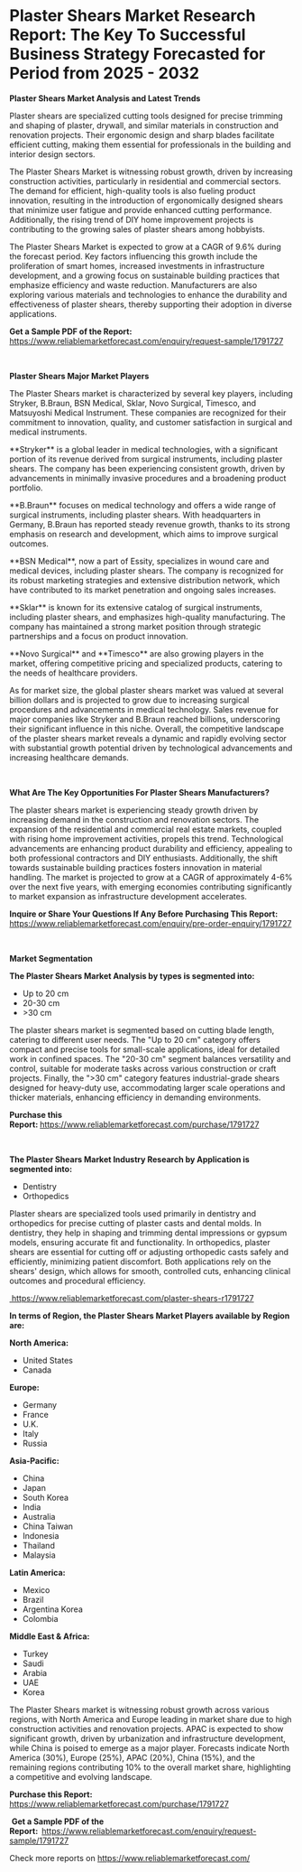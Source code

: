<p><h1>Plaster Shears Market Research Report: The Key To Successful Business Strategy Forecasted for Period from 2025 - 2032</h1></p><p><strong>Plaster Shears Market Analysis and Latest Trends</strong></p>
<p><p>Plaster shears are specialized cutting tools designed for precise trimming and shaping of plaster, drywall, and similar materials in construction and renovation projects. Their ergonomic design and sharp blades facilitate efficient cutting, making them essential for professionals in the building and interior design sectors. </p><p>The Plaster Shears Market is witnessing robust growth, driven by increasing construction activities, particularly in residential and commercial sectors. The demand for efficient, high-quality tools is also fueling product innovation, resulting in the introduction of ergonomically designed shears that minimize user fatigue and provide enhanced cutting performance. Additionally, the rising trend of DIY home improvement projects is contributing to the growing sales of plaster shears among hobbyists.</p><p>The Plaster Shears Market is expected to grow at a CAGR of 9.6% during the forecast period. Key factors influencing this growth include the proliferation of smart homes, increased investments in infrastructure development, and a growing focus on sustainable building practices that emphasize efficiency and waste reduction. Manufacturers are also exploring various materials and technologies to enhance the durability and effectiveness of plaster shears, thereby supporting their adoption in diverse applications.</p></p>
<p><strong>Get a Sample PDF of the Report:&nbsp;</strong> <a href="https://www.reliablemarketforecast.com/enquiry/request-sample/1791727?utm_campaign=2732&utm_medium=2&utm_source=Github&utm_content=ia&utm_term=03032025&utm_id=plaster-shears">https://www.reliablemarketforecast.com/enquiry/request-sample/1791727</a></p>
<p>&nbsp;</p>
<p><strong>Plaster Shears Major Market Players</strong></p>
<p><p>The Plaster Shears market is characterized by several key players, including Stryker, B.Braun, BSN Medical, Sklar, Novo Surgical, Timesco, and Matsuyoshi Medical Instrument. These companies are recognized for their commitment to innovation, quality, and customer satisfaction in surgical and medical instruments.</p><p>**Stryker** is a global leader in medical technologies, with a significant portion of its revenue derived from surgical instruments, including plaster shears. The company has been experiencing consistent growth, driven by advancements in minimally invasive procedures and a broadening product portfolio.</p><p>**B.Braun** focuses on medical technology and offers a wide range of surgical instruments, including plaster shears. With headquarters in Germany, B.Braun has reported steady revenue growth, thanks to its strong emphasis on research and development, which aims to improve surgical outcomes.</p><p>**BSN Medical**, now a part of Essity, specializes in wound care and medical devices, including plaster shears. The company is recognized for its robust marketing strategies and extensive distribution network, which have contributed to its market penetration and ongoing sales increases.</p><p>**Sklar** is known for its extensive catalog of surgical instruments, including plaster shears, and emphasizes high-quality manufacturing. The company has maintained a strong market position through strategic partnerships and a focus on product innovation.</p><p>**Novo Surgical** and **Timesco** are also growing players in the market, offering competitive pricing and specialized products, catering to the needs of healthcare providers.</p><p>As for market size, the global plaster shears market was valued at several billion dollars and is projected to grow due to increasing surgical procedures and advancements in medical technology. Sales revenue for major companies like Stryker and B.Braun reached billions, underscoring their significant influence in this niche. Overall, the competitive landscape of the plaster shears market reveals a dynamic and rapidly evolving sector with substantial growth potential driven by technological advancements and increasing healthcare demands.</p></p>
<p>&nbsp;</p>
<p><strong>What Are The Key Opportunities For Plaster Shears Manufacturers?</strong></p>
<p><p>The plaster shears market is experiencing steady growth driven by increasing demand in the construction and renovation sectors. The expansion of the residential and commercial real estate markets, coupled with rising home improvement activities, propels this trend. Technological advancements are enhancing product durability and efficiency, appealing to both professional contractors and DIY enthusiasts. Additionally, the shift towards sustainable building practices fosters innovation in material handling. The market is projected to grow at a CAGR of approximately 4-6% over the next five years, with emerging economies contributing significantly to market expansion as infrastructure development accelerates.</p></p>
<p><strong>Inquire or Share Your Questions If Any Before Purchasing This Report:</strong> <a href="https://www.reliablemarketforecast.com/enquiry/pre-order-enquiry/1791727?utm_campaign=2732&utm_medium=2&utm_source=Github&utm_content=ia&utm_term=03032025&utm_id=plaster-shears">https://www.reliablemarketforecast.com/enquiry/pre-order-enquiry/1791727</a></p>
<p>&nbsp;</p>
<p><strong>Market Segmentation</strong></p>
<p><strong>The Plaster Shears Market Analysis by types is segmented into:</strong></p>
<p><ul><li>Up to 20 cm</li><li>20-30 cm</li><li>>30 cm</li></ul></p>
<p><p>The plaster shears market is segmented based on cutting blade length, catering to different user needs. The "Up to 20 cm" category offers compact and precise tools for small-scale applications, ideal for detailed work in confined spaces. The "20-30 cm" segment balances versatility and control, suitable for moderate tasks across various construction or craft projects. Finally, the ">30 cm" category features industrial-grade shears designed for heavy-duty use, accommodating larger scale operations and thicker materials, enhancing efficiency in demanding environments.</p></p>
<p><strong>Purchase this Report:&nbsp;</strong><a href="https://www.reliablemarketforecast.com/purchase/1791727?utm_campaign=2732&utm_medium=2&utm_source=Github&utm_content=ia&utm_term=03032025&utm_id=plaster-shears">https://www.reliablemarketforecast.com/purchase/1791727</a></p>
<p>&nbsp;</p>
<p><strong>The Plaster Shears Market Industry Research by Application is segmented into:</strong></p>
<p><ul><li>Dentistry</li><li>Orthopedics</li></ul></p>
<p><p>Plaster shears are specialized tools used primarily in dentistry and orthopedics for precise cutting of plaster casts and dental molds. In dentistry, they help in shaping and trimming dental impressions or gypsum models, ensuring accurate fit and functionality. In orthopedics, plaster shears are essential for cutting off or adjusting orthopedic casts safely and efficiently, minimizing patient discomfort. Both applications rely on the shears' design, which allows for smooth, controlled cuts, enhancing clinical outcomes and procedural efficiency.</p></p>
<p><a href="https://www.reliablemarketforecast.com/plaster-shears-r1791727?utm_campaign=2732&utm_medium=2&utm_source=Github&utm_content=ia&utm_term=03032025&utm_id=plaster-shears">&nbsp;https://www.reliablemarketforecast.com/plaster-shears-r1791727</a></p>
<p><strong>In terms of Region, the Plaster Shears Market Players available by Region are:</strong></p>
<p>
    <p> <strong> North America: </strong>
        <ul>
            <li>United States</li>
            <li>Canada</li>
        </ul>
        </p> 
    <p> <strong> Europe: </strong>
        <ul>
            <li>Germany</li>
            <li>France</li>
            <li>U.K.</li>
            <li>Italy</li>
            <li>Russia</li>
        </ul>
        </p> 
    <p> <strong> Asia-Pacific: </strong>
        <ul>
            <li>China</li>
            <li>Japan</li>
            <li>South Korea</li>
            <li>India</li>
            <li>Australia</li>
            <li>China Taiwan</li>
            <li>Indonesia</li>
            <li>Thailand</li>
            <li>Malaysia</li>
        </ul>
        </p> 
    <p> <strong> Latin America: </strong>
        <ul>
            <li>Mexico</li>
            <li>Brazil</li>
            <li>Argentina Korea</li>
            <li>Colombia</li>
        </ul>
        </p> 
    <p> <strong> Middle East & Africa: </strong>
        <ul>
            <li>Turkey</li>
            <li>Saudi</li>
            <li>Arabia</li>
            <li>UAE</li>
            <li>Korea</li>
        </ul>
    </p>
    </p>
<p><p>The Plaster Shears market is witnessing robust growth across various regions, with North America and Europe leading in market share due to high construction activities and renovation projects. APAC is expected to show significant growth, driven by urbanization and infrastructure development, while China is poised to emerge as a major player. Forecasts indicate North America (30%), Europe (25%), APAC (20%), China (15%), and the remaining regions contributing 10% to the overall market share, highlighting a competitive and evolving landscape.</p></p>
<p><strong>Purchase this Report: </strong><a href="https://www.reliablemarketforecast.com/purchase/1791727?utm_campaign=2732&utm_medium=2&utm_source=Github&utm_content=ia&utm_term=03032025&utm_id=plaster-shears">https://www.reliablemarketforecast.com/purchase/1791727</a></p>
<p>&nbsp;<strong>Get a Sample PDF of the Report:&nbsp;&nbsp;</strong><a href="https://www.reliablemarketforecast.com/enquiry/request-sample/1791727?utm_campaign=2732&utm_medium=2&utm_source=Github&utm_content=ia&utm_term=03032025&utm_id=plaster-shears">https://www.reliablemarketforecast.com/enquiry/request-sample/1791727</a></p>
<p><strong></strong></p>
<p>Check more reports on <a href="https://www.reliablemarketforecast.com/?utm_campaign=2732&utm_medium=2&utm_source=Github&utm_content=ia&utm_term=03032025&utm_id=plaster-shears">https://www.reliablemarketforecast.com/</a></p>